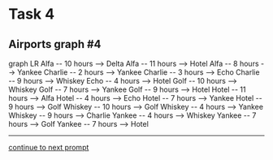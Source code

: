 # Task 4
## Airports graph #4

<div></div>
<div class="mermaid-access">
graph LR
  Alfa -- 10 hours --> Delta
  Alfa -- 11 hours --> Hotel
  Alfa -- 8 hours --> Yankee
  Charlie -- 2 hours --> Yankee
  Charlie -- 3 hours --> Echo
  Charlie -- 9 hours --> Whiskey
  Echo -- 4 hours --> Hotel
  Golf -- 10 hours --> Whiskey
  Golf -- 7 hours --> Yankee
  Golf -- 9 hours --> Hotel
  Hotel -- 11 hours --> Alfa
  Hotel -- 4 hours --> Echo
  Hotel -- 7 hours --> Yankee
  Hotel -- 9 hours --> Golf
  Whiskey -- 10 hours --> Golf
  Whiskey -- 4 hours --> Yankee
  Whiskey -- 9 hours --> Charlie
  Yankee -- 4 hours --> Whiskey
  Yankee -- 7 hours --> Golf
  Yankee -- 7 hours --> Hotel
</div>

---

[continue to next prompt](./task5prompt-t.html)

<!-- Required scripts for MermaidAccess -->
<script src="https://combinatronics.com/mermaid-js/mermaid/release/8.8.4/dist/mermaid.min.js"></script>
<script src="mermaid-access-elm.js"></script>
<script src="mermaid-access.js"></script>
<script>
mermaidAccess.go(mermaidAccess.textMode, mermaidAccess.displayAccessibleOnly)
</script>
    